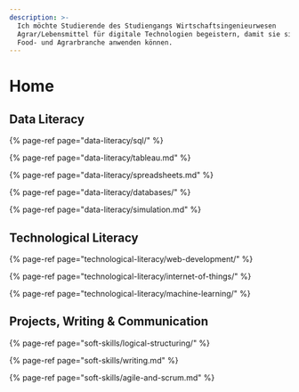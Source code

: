 ```yaml
---
description: >-
  Ich möchte Studierende des Studiengangs Wirtschaftsingenieurwesen
  Agrar/Lebensmittel für digitale Technologien begeistern, damit sie sie auf die
  Food- und Agrarbranche anwenden können.
---
```


# Home

## Data Literacy

{% page-ref page="data-literacy/sql/" %}

{% page-ref page="data-literacy/tableau.md" %}

{% page-ref page="data-literacy/spreadsheets.md" %}

{% page-ref page="data-literacy/databases/" %}

{% page-ref page="data-literacy/simulation.md" %}

## Technological Literacy

{% page-ref page="technological-literacy/web-development/" %}

{% page-ref page="technological-literacy/internet-of-things/" %}

{% page-ref page="technological-literacy/machine-learning/" %}

## Projects, Writing & Communication

{% page-ref page="soft-skills/logical-structuring/" %}

{% page-ref page="soft-skills/writing.md" %}

{% page-ref page="soft-skills/agile-and-scrum.md" %}

